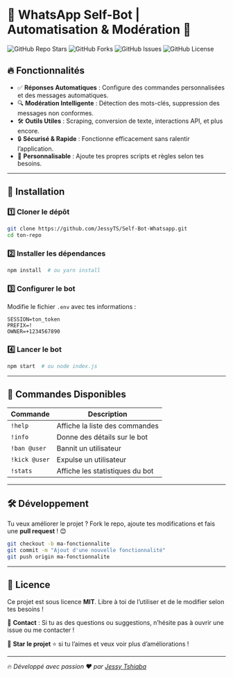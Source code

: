 # 🚀 WhatsApp Self-Bot | Automatisation & Modération 🤖  

![GitHub Repo Stars](https://img.shields.io/github/stars/Self-Bot-Whatsapp?style=for-the-badge)
![GitHub Forks](https://img.shields.io/github/forks/Self-Bot-Whatsapp?style=for-the-badge)
![GitHub Issues](https://img.shields.io/github/issues/Self-Bot-Whatsapp?style=for-the-badge)
![GitHub License](https://img.shields.io/github/license/Self-Bot-Whatsapp?style=for-the-badge)

## 🔥 Fonctionnalités  

- ✅ **Réponses Automatiques** : Configure des commandes personnalisées et des messages automatiques.  
- 🔍 **Modération Intelligente** : Détection des mots-clés, suppression des messages non conformes.  
- 🛠 **Outils Utiles** : Scraping, conversion de texte, interactions API, et plus encore.  
- 🔒 **Sécurisé & Rapide** : Fonctionne efficacement sans ralentir l’application.  
- 🎨 **Personnalisable** : Ajoute tes propres scripts et règles selon tes besoins.  

---

## 📌 Installation  

### 1️⃣ Cloner le dépôt  
```bash
git clone https://github.com/JessyTS/Self-Bot-Whatsapp.git
cd ton-repo
```

### 2️⃣ Installer les dépendances  
```bash
npm install  # ou yarn install
```

### 3️⃣ Configurer le bot  
Modifie le fichier `.env` avec tes informations :  
```env
SESSION=ton_token
PREFIX=!
OWNER=+1234567890
```

### 4️⃣ Lancer le bot  
```bash
npm start  # ou node index.js
```

---

## 🚀 Commandes Disponibles  

| Commande        | Description |
|----------------|------------|
| `!help`        | Affiche la liste des commandes |
| `!info`        | Donne des détails sur le bot |
| `!ban @user`   | Bannit un utilisateur |
| `!kick @user`  | Expulse un utilisateur |
| `!stats`       | Affiche les statistiques du bot |

---

## 🛠 Développement  

Tu veux améliorer le projet ? Fork le repo, ajoute tes modifications et fais une **pull request** ! 😊  

```bash
git checkout -b ma-fonctionnalite
git commit -m "Ajout d'une nouvelle fonctionnalité"
git push origin ma-fonctionnalite
```

---

## 📜 Licence  

Ce projet est sous licence **MIT**. Libre à toi de l’utiliser et de le modifier selon tes besoins !  

📩 **Contact** : Si tu as des questions ou suggestions, n’hésite pas à ouvrir une issue ou me contacter !  

🚀 **Star le projet** ⭐ si tu l’aimes et veux voir plus d’améliorations !  

---

🔥 *Développé avec passion ❤️ par [Jessy Tshiaba](https://github.com/JessyTS)*
